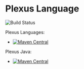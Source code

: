 # Plexus Language
![Build Status](https://github.com/codehaus-plexus/plexus-languages/workflows/GitHub%20CI/badge.svg)

Plexus Languages:

 * [![Maven Central](https://img.shields.io/maven-central/v/org.codehaus.plexus/plexus-languages.svg?label=Maven%20Central)](https://search.maven.org/artifact/org.codehaus.plexus/plexus-languages)

Plexus Java:

 * [![Maven Central](https://img.shields.io/maven-central/v/org.codehaus.plexus/plexus-java.svg?label=Maven%20Central)](https://search.maven.org/artifact/org.codehaus.plexus/plexus-java)
